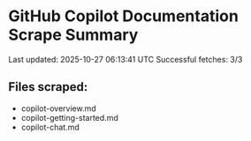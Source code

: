 # GitHub Copilot Documentation Scrape Summary

Last updated: 2025-10-27 06:13:41 UTC
Successful fetches: 3/3

## Files scraped:
- copilot-overview.md
- copilot-getting-started.md
- copilot-chat.md
